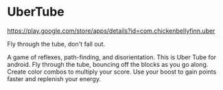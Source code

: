UberTube
========

https://play.google.com/store/apps/details?id=com.chickenbellyfinn.uber


Fly through the tube, don't fall out.

A game of reflexes, path-finding, and disorientation. This is Uber Tube for android. Fly through the tube, bouncing off the blocks as you go along. Create color combos to multiply your score. Use your boost to gain points faster and replenish your energy.


